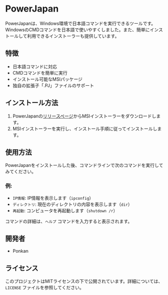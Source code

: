 # PowerJapan

PowerJapanは、Windows環境で日本語コマンドを実行できるツールです。WindowsのCMDコマンドを日本語で使いやすくしました。また、簡単にインストールして利用できるインストーラーも提供しています。

## 特徴

- 日本語コマンドに対応
- CMDコマンドを簡単に実行
- インストール可能なMSIパッケージ
- 独自の拡張子「.PJ」ファイルのサポート

## インストール方法

1. PowerJapanの[リリースページ](https://github.com/ponkan/powerjapan/releases)からMSIインストーラーをダウンロードします。
2. MSIインストーラーを実行し、インストール手順に従ってインストールします。

## 使用方法

PowerJapanをインストールした後、コマンドラインで次のコマンドを実行してみてください。

### 例:

- `IP情報`: IP情報を表示します（`ipconfig`）
- `ディレクトリ`: 現在のディレクトリの内容を表示します（`dir`）
- `再起動`: コンピュータを再起動します（`shutdown /r`）

コマンドの詳細は、`ヘルプ` コマンドを入力すると表示されます。

## 開発者

- Ponkan

## ライセンス

このプロジェクトはMITライセンスの下で公開されています。詳細については、`LICENSE` ファイルを参照してください。
